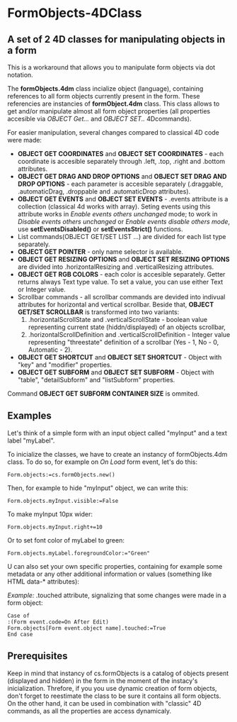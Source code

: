 # FormObjects-4DClass

## A set of 2 4D classes for manipulating objects in a form

This is a workaround that allows you to manipulate form objects via dot notation.

The **formObjects.4dm** class incialize object (language), containing references to all form objects currently present in the form. These referencies are instancies of **formObject.4dm** class. This class allows to get and/or manipulate almost all form object properties (all properties accesible via *OBJECT Get...* and *OBJECT SET..* 4Dcommands).

For easier manipulation, several changes compared to classical 4D code were made:

- **OBJECT GET COORDINATES** and **OBJECT SET COORDINATES** - each coordinate is accesible separately through .left, .top, .right and .bottom attributes.
- **OBJECT GET DRAG AND DROP OPTIONS** and **OBJECT SET DRAG AND DROP OPTIONS** - each parameter is accesible separately (.draggable, .automaticDrag, .droppable and .automaticDrop attributes).
- **OBJECT GET EVENTS** and **OBJECT SET EVENTS** - .events attribute is a collection (classical 4d works with array). Seting events using this attribute works in *Enable events others unchanged* mode; to work in *Disable events others unchanged* or *Enable events disable others mode*, use **setEventsDisabled()** or **setEventsStrict()** functions.  
- List commands(OBJECT GET/SET LIST ...) are divided for each list type separately.
- **OBJECT GET POINTER** - only name selector is available.
- **OBJECT GET RESIZING OPTIONS** and **OBJECT SET RESIZING OPTIONS** are divided into .horizontalResizing and .verticalResizing attributes.
- **OBJECT GET RGB COLORS** - each color is accesible separately. Getter returns always Text type value. To set a value, you can use either Text or Integer value.
- Scrollbar commands - all scrollbar commands are devided into indivual attributes for horizontal and vertical scrollbar. Beside that, **OBJECT GET/SET SCROLLBAR** is transformed into two variants:
  1. .horizontalScrollState and .verticalScrollState - boolean value representing current state (hiddn/displayed) of an objects scrollbar,
  2. .horizontalScrollDefinition and .verticalScrollDefinition - Integer value representing "threestate" definition of a scrollbar (Yes - 1, No - 0, Automatic - 2).
- **OBJECT GET SHORTCUT** and **OBJECT SET SHORTCUT** - Object with "key" and "modifier" properties.
- **OBJECT GET SUBFORM** and **OBJECT SET SUBFORM** - Object with "table", "detailSubform" and "listSubform" properties.

Command **OBJECT GET SUBFORM CONTAINER SIZE** is ommited.

## Examples

Let's think of a simple form with an input object called "myInput" and a text label "myLabel".

To inicialize the classes, we have to create an instancy of formObjects.4dm class. To do so, for example on *On Load* form event, let's do this:

```4d
Form.objects:=cs.formObjects.new()
```

Then, for example to hide "myInput" object, we can write this:

```4d
Form.objects.myInput.visible:=False
```

To make myInput 10px wider: 

```4d
Form.objects.myInput.right+=10
```

Or to set font color of myLabel to green:

```4d
Form.objects.myLabel.foregroundColor:="Green"
```

U can also set your own specific properties, containing for example some metadata or any other additional information or values (something like HTML data-* attributes):

*Example:* .touched attribute, signalizing that some changes were made in a form object:

```4d
Case of
:(Form event.code=On After Edit)
Form.objects[Form event.object name].touched:=True
End case
```

## Prerequisites
Keep in mind that instancy of cs.formObjects is a catalog of objects present (displayed and hidden) in the form in the moment of the instacy's inicialization. Threfore, if you you use dynamic creation of form objects, don't forget to reestimate the class to be sure it contains all form objects. On the other hand, it can be used in combination with "classic" 4D commands, as all the properties are access dynamicaly.

